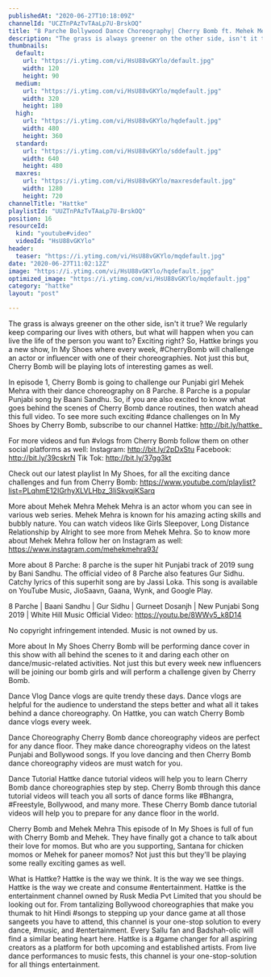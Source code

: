 ```yaml
---
publishedAt: "2020-06-27T10:18:09Z"
channelId: "UCZTnPAzTvTAaLp7U-BrskOQ"
title: "8 Parche Bollywood Dance Choreography| Cherry Bomb ft. Mehek Mehra | In My Shoes Ep#01 | Hattke​"
description: "The grass is always greener on the other side, isn't it true? We regularly keep comparing our lives with others, but what will happen when you can live the life of the person you want to? Exciting right? So, Hattke brings you a new show, In My Shoes where every week, #CherryBomb will challenge an actor or influencer with one of their choreographies. Not just this but, Cherry Bomb will be playing lots of interesting games as well. \n\nIn episode 1, Cherry Bomb is going to challenge our Punjabi girl Mehek Mehra with their dance choreography on 8 Parche. 8 Parche is a popular Punjabi song by Baani Sandhu. So, if you are also excited to know what goes behind the scenes of Cherry Bomb dance routines, then watch ahead this full video. To see more such exciting #dance challenges on In My Shoes by Cherry Bomb, subscribe to our channel Hattke: http://bit.ly/hattke_\n\nFor more videos and fun #vlogs from Cherry Bomb follow them on other social platforms as well:\nInstagram: http://bit.ly/2pDxStu\nFacebook: http://bit.ly/39cskrN\nTik Tok: http://bit.ly/37gg3kt\n\nCheck out our latest playlist In My Shoes, for all the exciting dance challenges and fun from Cherry Bomb: https://www.youtube.com/playlist?list=PLqhmE12IGrhyXLVLHbz_3IiSkvqjKSarq\n\nMore about Mehek Mehra\nMehek Mehra is an actor whom you can see in various web series. Mehek Mehra is known for his amazing acting skills and bubbly nature. You can watch videos like Girls Sleepover, Long Distance Relationship by Alright to see more from Mehek Mehra. So to know more about Mehek Mehra follow her on Instagram as well: https://www.instagram.com/mehekmehra93/\n\nMore about 8 Parche:\n8 parche is the super hit Punjabi track of 2019 sung by Bani Sandhu. The official video of 8 Parche also features Gur Sidhu. Catchy lyrics of this superhit song are by Jassi Loka. This song is available on YouTube Music, JioSaavn, Gaana, Wynk, and Google Play.\n\n8 Parche | Baani Sandhu | Gur Sidhu | Gurneet Dosanjh | New Punjabi Song 2019 | White Hill Music\nOfficial Video: https://youtu.be/8WWv5_k8D14\n\nNo copyright infringement intended. Music is not owned by us. \n\nMore about In My Shoes\nCherry Bomb will be performing dance cover in this show with all behind the scenes to it and daring each other on dance/music-related activities. Not just this but every week new influencers will be joining our bomb girls and will perform a challenge given by Cherry Bomb.\n\nDance Vlog\nDance vlogs are quite trendy these days. Dance vlogs are helpful for the audience to understand the steps better and what all it takes behind a dance choreography. On Hattke, you can watch Cherry Bomb dance vlogs every week.\n\nDance Choreography\nCherry Bomb dance choreography videos are perfect for any dance floor. They make dance choreography videos on the latest Punjabi and Bollywood songs. If you love dancing and then Cherry Bomb dance choreography videos are must watch for you.\n\nDance Tutorial \nHattke dance tutorial videos will help you to learn Cherry Bomb dance choreographies step by step. Cherry Bomb through this dance tutorial videos will teach you all sorts of dance forms like #Bhangra, #Freestyle, Bollywood, and many more. These Cherry Bomb dance tutorial videos will help you to prepare for any dance floor in the world. \n\nCherry Bomb and Mehek Mehra\nThis episode of In My Shoes is full of fun with Cherry Bomb and Mehek. They have finally got a chance to talk about their love for momos. But who are you supporting, Santana for chicken momos or Mehek for paneer momos? Not just this but they'll be playing some really exciting games as well.\n\nWhat is Hattke? Hattke is the way we think. It is the way we see things. Hattke is the way we create and consume #entertainment. Hattke is the entertainment channel owned by Rusk Media Pvt Limited that you should be looking out for. From tantalizing Bollywood choreographies that make you thumak to hit Hindi #songs to stepping up your dance game at all those sangeets you have to attend, this channel is your one-stop solution to every dance, #music, and #entertainment. Every Sallu fan and Badshah-olic will find a similar beating heart here. Hattke is a #game changer for all aspiring creators as a platform for both upcoming and established artists. From live dance performances to music fests, this channel is your one-stop-solution for all things entertainment."
thumbnails:
  default:
    url: "https://i.ytimg.com/vi/HsU88vGKYlo/default.jpg"
    width: 120
    height: 90
  medium:
    url: "https://i.ytimg.com/vi/HsU88vGKYlo/mqdefault.jpg"
    width: 320
    height: 180
  high:
    url: "https://i.ytimg.com/vi/HsU88vGKYlo/hqdefault.jpg"
    width: 480
    height: 360
  standard:
    url: "https://i.ytimg.com/vi/HsU88vGKYlo/sddefault.jpg"
    width: 640
    height: 480
  maxres:
    url: "https://i.ytimg.com/vi/HsU88vGKYlo/maxresdefault.jpg"
    width: 1280
    height: 720
channelTitle: "Hattke"
playlistId: "UUZTnPAzTvTAaLp7U-BrskOQ"
position: 16
resourceId:
  kind: "youtube#video"
  videoId: "HsU88vGKYlo"
header:
  teaser: "https://i.ytimg.com/vi/HsU88vGKYlo/mqdefault.jpg"
date: "2020-06-27T11:02:12Z"
image: "https://i.ytimg.com/vi/HsU88vGKYlo/hqdefault.jpg"
optimized_image: "https://i.ytimg.com/vi/HsU88vGKYlo/mqdefault.jpg"
category: "hattke"
layout: "post"

---
```

The grass is always greener on the other side, isn't it true? We regularly keep comparing our lives with others, but what will happen when you can live the life of the person you want to? Exciting right? So, Hattke brings you a new show, In My Shoes where every week, #CherryBomb will challenge an actor or influencer with one of their choreographies. Not just this but, Cherry Bomb will be playing lots of interesting games as well. 

In episode 1, Cherry Bomb is going to challenge our Punjabi girl Mehek Mehra with their dance choreography on 8 Parche. 8 Parche is a popular Punjabi song by Baani Sandhu. So, if you are also excited to know what goes behind the scenes of Cherry Bomb dance routines, then watch ahead this full video. To see more such exciting #dance challenges on In My Shoes by Cherry Bomb, subscribe to our channel Hattke: http://bit.ly/hattke_

For more videos and fun #vlogs from Cherry Bomb follow them on other social platforms as well:
Instagram: http://bit.ly/2pDxStu
Facebook: http://bit.ly/39cskrN
Tik Tok: http://bit.ly/37gg3kt

Check out our latest playlist In My Shoes, for all the exciting dance challenges and fun from Cherry Bomb: https://www.youtube.com/playlist?list=PLqhmE12IGrhyXLVLHbz_3IiSkvqjKSarq

More about Mehek Mehra
Mehek Mehra is an actor whom you can see in various web series. Mehek Mehra is known for his amazing acting skills and bubbly nature. You can watch videos like Girls Sleepover, Long Distance Relationship by Alright to see more from Mehek Mehra. So to know more about Mehek Mehra follow her on Instagram as well: https://www.instagram.com/mehekmehra93/

More about 8 Parche:
8 parche is the super hit Punjabi track of 2019 sung by Bani Sandhu. The official video of 8 Parche also features Gur Sidhu. Catchy lyrics of this superhit song are by Jassi Loka. This song is available on YouTube Music, JioSaavn, Gaana, Wynk, and Google Play.

8 Parche | Baani Sandhu | Gur Sidhu | Gurneet Dosanjh | New Punjabi Song 2019 | White Hill Music
Official Video: https://youtu.be/8WWv5_k8D14

No copyright infringement intended. Music is not owned by us. 

More about In My Shoes
Cherry Bomb will be performing dance cover in this show with all behind the scenes to it and daring each other on dance/music-related activities. Not just this but every week new influencers will be joining our bomb girls and will perform a challenge given by Cherry Bomb.

Dance Vlog
Dance vlogs are quite trendy these days. Dance vlogs are helpful for the audience to understand the steps better and what all it takes behind a dance choreography. On Hattke, you can watch Cherry Bomb dance vlogs every week.

Dance Choreography
Cherry Bomb dance choreography videos are perfect for any dance floor. They make dance choreography videos on the latest Punjabi and Bollywood songs. If you love dancing and then Cherry Bomb dance choreography videos are must watch for you.

Dance Tutorial 
Hattke dance tutorial videos will help you to learn Cherry Bomb dance choreographies step by step. Cherry Bomb through this dance tutorial videos will teach you all sorts of dance forms like #Bhangra, #Freestyle, Bollywood, and many more. These Cherry Bomb dance tutorial videos will help you to prepare for any dance floor in the world. 

Cherry Bomb and Mehek Mehra
This episode of In My Shoes is full of fun with Cherry Bomb and Mehek. They have finally got a chance to talk about their love for momos. But who are you supporting, Santana for chicken momos or Mehek for paneer momos? Not just this but they'll be playing some really exciting games as well.

What is Hattke? Hattke is the way we think. It is the way we see things. Hattke is the way we create and consume #entertainment. Hattke is the entertainment channel owned by Rusk Media Pvt Limited that you should be looking out for. From tantalizing Bollywood choreographies that make you thumak to hit Hindi #songs to stepping up your dance game at all those sangeets you have to attend, this channel is your one-stop solution to every dance, #music, and #entertainment. Every Sallu fan and Badshah-olic will find a similar beating heart here. Hattke is a #game changer for all aspiring creators as a platform for both upcoming and established artists. From live dance performances to music fests, this channel is your one-stop-solution for all things entertainment.